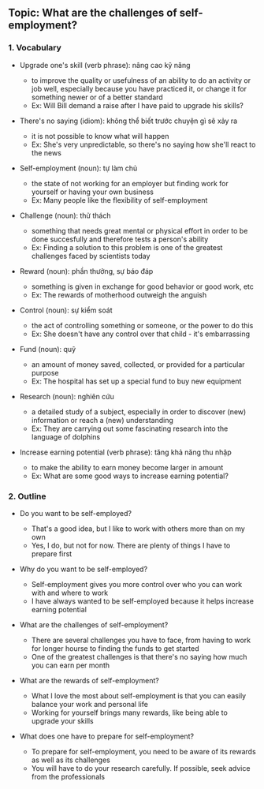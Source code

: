 ## Topic: What are the challenges of self-employment?

### 1. Vocabulary
- Upgrade one's skill (verb phrase): nâng cao kỹ năng
  + to improve the quality or usefulness of an ability to do an activity or job well, especially because you have practiced it, or change it for something newer or of a better standard
  + Ex: Will Bill demand a raise after I have paid to upgrade his skills?

- There's no saying (idiom): không thể biết trước chuyện gì sẽ xảy ra
  + it is not possible to know what will happen
  + Ex: She's very unpredictable, so there's no saying how she'll react to the news

- Self-employment (noun): tự làm chủ
  + the state of not working for an employer but finding work for yourself or having your own business
  + Ex: Many people like the flexibility of self-employment

- Challenge (noun): thử thách
  + something that needs great mental or physical effort in order to be done succesfully and therefore tests a person's ability
  + Ex: Finding a solution to this problem is one of the greatest challenges faced by scientists today

- Reward (noun): phần thưởng, sự báo đáp
  + something is given in exchange for good behavior or good work, etc
  + Ex: The rewards of motherhood outweigh the anguish

- Control (noun): sự kiểm soát
  + the act of controlling something or someone, or the power to do this
  + Ex: She doesn't have any control over that child - it's embarrassing

- Fund (noun): quỹ
  + an amount of money saved, collected, or provided for a particular purpose
  + Ex: The hospital has set up a special fund to buy new equipment

- Research (noun): nghiên cứu
  + a detailed study of a subject, especially in order to discover (new) information or reach a (new) understanding
  + Ex: They are carrying out some fascinating research into the language of dolphins

- Increase earning potential (verb phrase): tăng khả năng thu nhập
  + to make the ability to earn money become larger in amount
  + Ex: What are some good ways to increase earning potential?

### 2. Outline
- Do you want to be self-employed?
  + That's a good idea, but I like to work with others more than on my own
  + Yes, I do, but not for now. There are plenty of things I have to prepare first

- Why do you want to be self-employed?
  + Self-employment gives you more control over who you can work with and where to work
  + I have always wanted to be self-employed because it helps increase earning potential

- What are the challenges of self-employment?
  + There are several challenges you have to face, from having to work for longer hourse to finding the funds to get started
  + One of the greatest challenges is that there's no saying how much you can earn per month

- What are the rewards of self-employment?
  + What I love the most about self-employment is that you can easily balance your work and personal life
  + Working for yourself brings many rewards, like being able to upgrade your skills

- What does one have to prepare for self-employment?
  + To prepare for self-employment, you need to be aware of its rewards as well as its challenges
  + You will have to do your research carefully. If possible, seek advice from the professionals